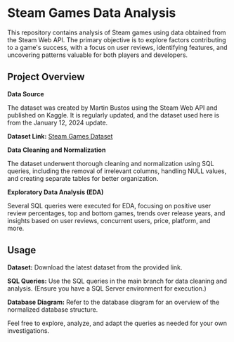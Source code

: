 # Steam Games Data Analysis

This repository contains analysis of Steam games using data obtained from the Steam Web API. The primary objective is to explore factors contributing to a game's success, with a focus on user reviews, identifying features, and uncovering patterns valuable for both players and developers.

## Project Overview

**Data Source**

The dataset was created by Martin Bustos using the Steam Web API and published on Kaggle. It is regularly updated, and the dataset used here is from the January 12, 2024 update.

**Dataset Link:** [Steam Games Dataset](https://www.kaggle.com/datasets/fronkongames/steam-games-dataset)


**Data Cleaning and Normalization**

The dataset underwent thorough cleaning and normalization using SQL queries, including the removal of irrelevant columns, handling NULL values, and creating separate tables for better organization.


**Exploratory Data Analysis (EDA)**

Several SQL queries were executed for EDA, focusing on positive user review percentages, top and bottom games, trends over release years, and insights based on user reviews, concurrent users, price, platform, and more.

## Usage

**Dataset:** Download the latest dataset from the provided link.

**SQL Queries:** Use the SQL queries in the main branch for data cleaning and analysis. (Ensure you have a SQL Server environment for execution.)

**Database Diagram:** Refer to the database diagram for an overview of the normalized database structure.

Feel free to explore, analyze, and adapt the queries as needed for your own investigations.
